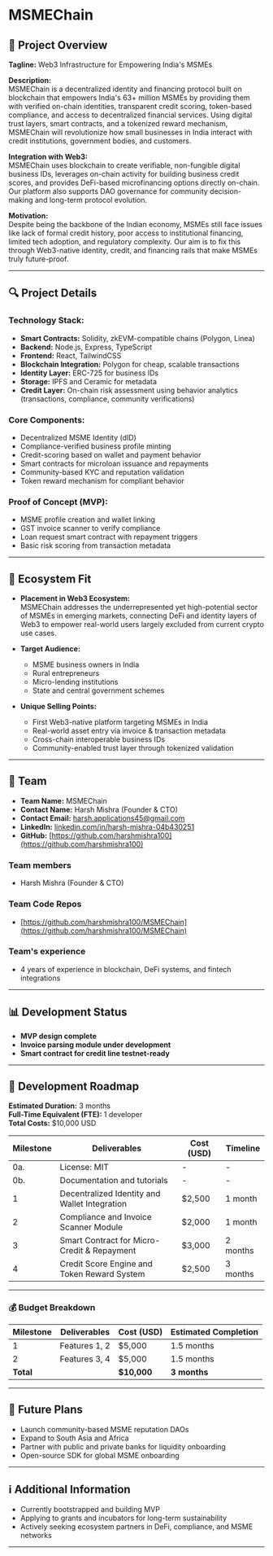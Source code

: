 # MSMEChain

## 🌟 Project Overview

**Tagline:** Web3 Infrastructure for Empowering India's MSMEs

**Description:**  
MSMEChain is a decentralized identity and financing protocol built on blockchain that empowers India's 63+ million MSMEs by providing them with verified on-chain identities, transparent credit scoring, token-based compliance, and access to decentralized financial services. Using digital trust layers, smart contracts, and a tokenized reward mechanism, MSMEChain will revolutionize how small businesses in India interact with credit institutions, government bodies, and customers.

**Integration with Web3:**  
MSMEChain uses blockchain to create verifiable, non-fungible digital business IDs, leverages on-chain activity for building business credit scores, and provides DeFi-based microfinancing options directly on-chain. Our platform also supports DAO governance for community decision-making and long-term protocol evolution.

**Motivation:**  
Despite being the backbone of the Indian economy, MSMEs still face issues like lack of formal credit history, poor access to institutional financing, limited tech adoption, and regulatory complexity. Our aim is to fix this through Web3-native identity, credit, and financing rails that make MSMEs truly future-proof.

---

## 🔍 Project Details

### **Technology Stack:**
- **Smart Contracts:** Solidity, zkEVM-compatible chains (Polygon, Linea)
- **Backend:** Node.js, Express, TypeScript
- **Frontend:** React, TailwindCSS
- **Blockchain Integration:** Polygon for cheap, scalable transactions
- **Identity Layer:** ERC-725 for business IDs
- **Storage:** IPFS and Ceramic for metadata
- **Credit Layer:** On-chain risk assessment using behavior analytics (transactions, compliance, community verifications)

### **Core Components:**
- Decentralized MSME Identity (dID)
- Compliance-verified business profile minting
- Credit-scoring based on wallet and payment behavior
- Smart contracts for microloan issuance and repayments
- Community-based KYC and reputation validation
- Token reward mechanism for compliant behavior

### **Proof of Concept (MVP):**
- MSME profile creation and wallet linking
- GST invoice scanner to verify compliance
- Loan request smart contract with repayment triggers
- Basic risk scoring from transaction metadata

---

## 🧩 Ecosystem Fit

- **Placement in Web3 Ecosystem:**  
MSMEChain addresses the underrepresented yet high-potential sector of MSMEs in emerging markets, connecting DeFi and identity layers of Web3 to empower real-world users largely excluded from current crypto use cases.
  
- **Target Audience:**
  - MSME business owners in India
  - Rural entrepreneurs
  - Micro-lending institutions
  - State and central government schemes
  
- **Unique Selling Points:**
  - First Web3-native platform targeting MSMEs in India
  - Real-world asset entry via invoice & transaction metadata
  - Cross-chain interoperable business IDs
  - Community-enabled trust layer through tokenized validation

---

## 👥 Team

- **Team Name:** MSMEChain
- **Contact Name:** Harsh Mishra (Founder & CTO)
- **Contact Email:** harsh.applications45@gmail.com
- **LinkedIn:** [linkedin.com/in/harsh-mishra-04b430251](https://linkedin.com/in/harsh-mishra-04b430251)
- **GitHub:** [https://github.com/harshmishra100](https://github.com/harshmishra100)

### Team members

- Harsh Mishra (Founder & CTO)

### Team Code Repos

- [https://github.com/harshmishra100/MSMEChain](https://github.com/harshmishra100/MSMEChain)

### Team's experience

- 4 years of experience in blockchain, DeFi systems, and fintech integrations

---

## 📊 Development Status

- **MVP design complete**
- **Invoice parsing module under development**
- **Smart contract for credit line testnet-ready**

---

## 📅 Development Roadmap

**Estimated Duration:** 3 months  
**Full-Time Equivalent (FTE):** 1 developer  
**Total Costs:** $10,000 USD

| Milestone | Deliverables | Cost (USD) | Timeline |
|-----------|--------------|------------|----------|
| 0a.       | License: MIT | - | - |
| 0b.       | Documentation and tutorials | - | - |
| 1         | Decentralized Identity and Wallet Integration | $2,500 | 1 month |
| 2         | Compliance and Invoice Scanner Module | $2,000 | 1 month |
| 3         | Smart Contract for Micro-Credit & Repayment | $3,000 | 2 months |
| 4         | Credit Score Engine and Token Reward System | $2,500 | 3 months |

---

### 💰 Budget Breakdown

| Milestone | Deliverables | Cost (USD) | Estimated Completion |
| --- | --- | --- | --- |
| 1 | Features 1, 2 | $5,000 | 1.5 months |
| 2 | Features 3, 4 | $5,000 | 1.5 months |
| **Total** | | **$10,000** | **3 months** |

---

## 🔮 Future Plans

- Launch community-based MSME reputation DAOs
- Expand to South Asia and Africa
- Partner with public and private banks for liquidity onboarding
- Open-source SDK for global MSME onboarding

---

## ℹ️ Additional Information

- Currently bootstrapped and building MVP
- Applying to grants and incubators for long-term sustainability
- Actively seeking ecosystem partners in DeFi, compliance, and MSME networks

---

